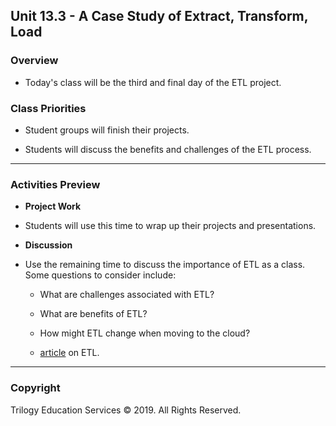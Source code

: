 ## Unit 13.3 - A Case Study of Extract, Transform, Load

### Overview

* Today's class will be the third and final day of the ETL project.

### Class Priorities

* Student groups will finish their projects.

* Students will discuss the benefits and challenges of the ETL process.

- - -

### Activities Preview

* **Project Work**
* Students will use this time to wrap up their projects and presentations.

* **Discussion**
* Use the remaining time to discuss the importance of ETL as a class. Some questions to consider include:

  * What are challenges associated with ETL?

  * What are benefits of ETL?

  * How might ETL change when moving to the cloud?

  * [article](https://www.sas.com/en_sg/insights/data-management/what-is-etl.html) on ETL.

- - -

### Copyright

Trilogy Education Services © 2019. All Rights Reserved.
